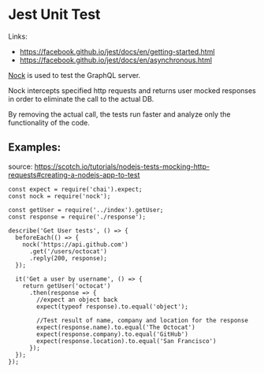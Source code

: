 # Jest Unit Test

Links:
- https://facebook.github.io/jest/docs/en/getting-started.html
- https://facebook.github.io/jest/docs/en/asynchronous.html

[Nock](https://www.npmjs.com/package/nock) is used to test the GraphQL server.

Nock intercepts specified http requests and returns user mocked responses in order to eliminate the call to the actual DB.

By removing the actual call, the tests run faster and analyze only the functionality of the code.

## Examples:

source: https://scotch.io/tutorials/nodejs-tests-mocking-http-requests#creating-a-nodejs-app-to-test
```
const expect = require('chai').expect;
const nock = require('nock');

const getUser = require('../index').getUser;
const response = require('./response');

describe('Get User tests', () => {
  beforeEach(() => {
    nock('https://api.github.com')
      .get('/users/octocat')
      .reply(200, response);
  });

  it('Get a user by username', () => {
    return getUser('octocat')
      .then(response => {
        //expect an object back
        expect(typeof response).to.equal('object');

        //Test result of name, company and location for the response
        expect(response.name).to.equal('The Octocat')
        expect(response.company).to.equal('GitHub')
        expect(response.location).to.equal('San Francisco')
      });
  });
});
```
